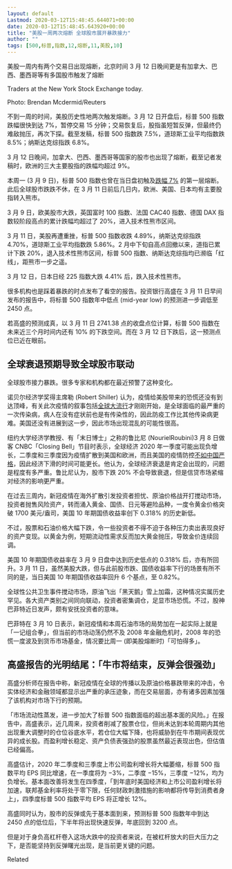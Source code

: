```yaml
---
layout: default
Lastmod: 2020-03-12T15:48:45.644071+00:00
date: 2020-03-12T15:48:45.643920+00:00
title: "美股一周两次熔断 全球股市展开暴跌接力"
author: ""
tags: [500,标普,指数,12,熔断,11,美股,10]
---
```


美股一周内有两个交易日出现熔断，北京时间 3 月 12 日晚间更是有加拿大、巴西、墨西哥等有多国股市触发了熔断

Traders at the New York Stock Exchange today.

Photo: Brendan Mcdermid/Reuters

不到一周的时间，美股历史性地两次触发熔断。3 月 12 日开盘后，标普 500 指数跌幅很快到达 7%，暂停交易 15 分钟；交易恢复后，股指虽短暂反弹，但最终仍难敌抛压，再次下探。截至发稿，标普 500 指数跌 7.5%，道琼斯工业平均指数跌 8.5%；纳斯达克综指跌 6.8%。

3 月 12 日晚间，加拿大、巴西、墨西哥等国家的股市也出现了熔断，截至记者发稿时，欧洲的三大主要股指的跌幅均超过 9%。

本周一 (3 月 9 日)，标普 500 指数也曾在当日盘初触及[跌幅 7%](https://nei.st/medium/wsj/stocks-fall-more-than-7-in-dows-worst-day-since-2008) 的第一层熔断。此后全球股市跌跌不休，在 3 月 11 日前后几日内，欧洲、美国、日本均有主要股指转入熊市。

3 月 9 日，欧美股市大跌，英国富时 100 指数、法国 CAC40 指数、德国 DAX 指数较阶段高点的累计跌幅均超过了 20%，进入技术性熊市区间。

3 月 11 日，美股再遭重挫，标普 500 指数收跌 4.89%，纳斯达克综指跌 4.70%，道琼斯工业平均指数跌 5.86%。2 月中下旬自高点回撤以来，道指已累计下跌 20%，退入技术性熊市区间，标普 500 指数、纳斯达克综指均已濒临「红线」，距熊市一步之遥。

3 月 12 日，日本日经 225 指数大跌 4.41% 后，跌入技术性熊市。

很多机构也是踩着暴跌的时点发布了看空的报告。投资银行高盛在 3 月 11 日早间发布的报告中，将标普 500 指数年中低点 (mid-year low) 的预测进一步调低至 2450 点。

若高盛的预测成真，以 3 月 11 日 2741.38 点的收盘点位计算，标普 500 指数在未来近三个月时间内还有 10% 的下跌空间。而在 3 月 12 日下跌后，这一预测点位已近在眼前。

全球衰退预期导致全球股市联动
--------------

全球股市接力暴跌。很多专家和机构都在最近预警了这种变化。

诺贝尔经济学奖得主席勒 (Robert Shiller) 认为，疫情给美股带来的恐慌还没有到达顶峰，有关此次疫情的叙事包括[全球大流行](https://nei.st/medium/wsj/coronavirus-declared-pandemic-by-world-health-organization)才刚刚开始，是全球面临的最严重的一次传染病，病人在没有症状前也是有传染性的，因此防疫工作比其他传染病更难。美国还没有进展到这一步，因此市场出现混乱的可能性很高。

纽约大学经济学教授、有「末日博士」之称的鲁比尼 (NourielRoubini)3 月 8 日做客 CNBC「Closing Bell」节目时表示，全球经济 2020 年一季度可能出现负增长，二季度和三季度因为疫情扩散到美国和欧洲，而且美国的疫情防控[不如中国严格](https://nei.st/medium/nytimes/a-lab-pushed-for-early-tests-but-federal-officials-said-no)，因此经济下滑的时间可能更长。他认为，全球经济衰退是肯定会出现的，问题是程度有多严重。鲁比尼认为，股市下跌 20% 不会导致衰退，但是信贷市场紧缩对经济的影响更严重。

在过去三周内，新冠疫情在海外扩散引发投资者担忧、原油价格战开打搅动市场，投资者抛售风险资产，转而涌入黄金、国债、日元等避险品种，一度令黄金价格突破 1700 美元/盎司，美国 10 年期国债收益率创下 0.318% 的历史新低。

不过，股票和石油价格大幅下跌，令一些投资者不得不迫于各种压力卖出表现良好的资产变现。以黄金为例，短期流动性需求反而加大黄金抛压，导致金价连续回调。

美国 10 年期国债收益率在 3 月 9 日盘中达到历史低点的 0.318% 后，亦有所回升。3 月 11 日，虽然美股大跌，但与此前股市跌、国债收益率下行的场景有所不同的是，当日美国 10 年期国债收益率回升 6 个基点，至 0.82%。

全球性公共卫生事件搅动市场，原油飞出「黑天鹅」雪上加霜，这种情况实属历史罕见。各大资产类别之间同向联动，投资者密集调仓，足显市场恐慌。不过，股神巴菲特近日发声，颇有安抚投资者的意味。

巴菲特在 3 月 10 日表示，新冠疫情和本周石油市场的局势加在一起实际上就是「一记组合拳」，但当前的市场动荡仍然不及 2008 年金融危机时，2008 年的恐慌一度波及到货币市场基金，情况要比周一 (即美股熔断时)「可怕得多」。

高盛报告的光明结尾：「牛市将结束，反弹会很强劲」
------------------------

高盛分析师在报告中称，新冠疫情在全球的传播以及原油价格暴跌带来的冲击，令实体经济和金融领域都显示出严重的承压迹象，而在交易层面，亦有诸多因素加强了该机构对市场下行的预期。

「市场流动性蒸发，进一步加大了标普 500 指数面临的超出基本面的风险。」在报告中，高盛表示，近几周来，投资者削减了股票仓位，但尚未达到本轮周期内其他出现重大调整时的仓位谷底水平，若仓位大幅下降，也将威胁到在牛市期间表现优异的成长股。而盈利增长稳定、资产负债表强劲的股票虽然最近表现出色，但估值已经偏高。

高盛估计，2020 年二季度和三季度上市公司盈利增长将大幅萎缩，标普 500 指数平均 EPS 同比增速，在一季度将为 −3%，二季度 −15%，三季度 −12%，均为负增长。基本面改善将发生在四季度，「到年底时美国经济和上市公司盈利增长将加速，联邦基金利率将处于零下限，任何财政刺激措施的影响都将传导到消费者身上」，四季度标普 500 指数平均 EPS 将正增长 12%。

高盛同时认为，股市的反弹或先于基本面到来，预测标普 500 指数年中到达 2450 点的低位后，下半年将出现快速反弹，年底回到 3200 点。

但是对于身负高杠杆卷入这场大跌中的投资者来说，在被杠杆放大的巨大压力之下，是否能坚持到反弹曙光出现，是当前更关键的问题。

Related

